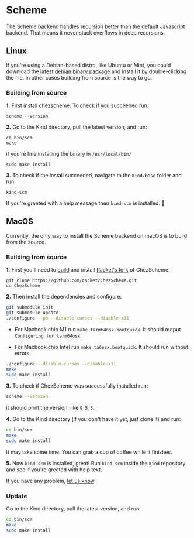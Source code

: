 # Scheme

The Scheme backend handles recursion better than the default Javascript backend. That means it never stack overflows in deep recursions.

## Linux

If you're using a Debian-based distro, like Ubuntu or Mint, you could download the [latest debian binary package](https://github.com/uwu-tech/Kind/releases) and install it by double-clicking the file. In other cases building from source is the way to go.

### Building from source 

**1.** First [install chezscheme](https://command-not-found.com/scheme). To check if you succeeded run.

```shell
scheme --version
```

**2.** Go to the Kind directory, pull the latest version, and run:

```shell
cd bin/scm
make
```

if you're fine installing the binary in `/usr/local/bin/`

```shell
sudo make install
```

**3.** To check if the install succeeded, navigate to the `Kind/base` folder and run

```shell
kind-scm
```

If you're greeted with a help message then `kind-scm` is installed. :slightly_smiling_face:

## MacOS

Currently, the only way to install the Scheme backend on macOS is to build from the source.

### Building from source

**1.** First you'll need to [build](https://github.com/racket/ChezScheme/blob/master/BUILDING) and install [Racket's fork](https://github.com/racket/ChezScheme) of ChezScheme:

```shell
git clone https://github.com/racket/ChezScheme.git
cd ChezScheme
```

**2.** Then install the dependencies and configure:

```bash
git submodule init
git submodule update
./configure --pb --disable-curses --disable-x11
```

- For Macbook chip M1 run `make tarm64osx.bootquick`. It should output `Configuring for tarm64osx`.

- For Macbook chip Intel run `make ta6osx.bootquick`. It should run without errors.

```bash
./configure --disable-curses --disable-x11
make
sudo make install
```

**3.** To check if ChezScheme was successfully installed run:

```bash
scheme --version
```

it should print the version, like `9.5.5`.

**4.** Go to the Kind directory (if you don't have it yet, just clone it) and run:

```bash
cd bin/scm
make
sudo make install
```

It may take some time. You can grab a cup of coffee while it finishes.

**5.** Now `kind-scm` is installed, great! Run `kind-scm` inside the `Kind` repository and see if you're greeted with help text.

If you have any problem, [let us know](https://github.com/uwu-tech/Kind/issues).

### Update
Go to the Kind directory, pull the latest version, and run:
```bash
cd bin/scm
make
sudo make install
```
